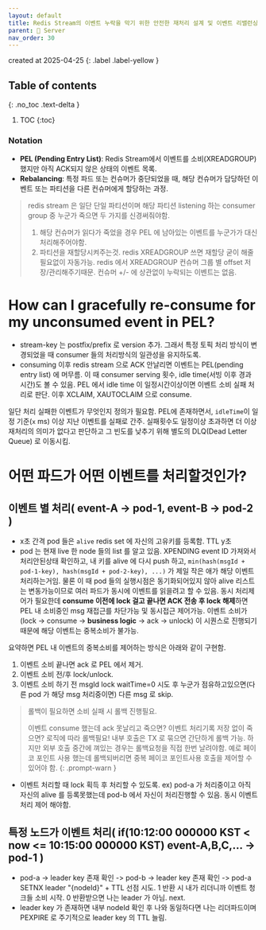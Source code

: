 ```yaml
---
layout: default
title: Redis Stream의 이벤트 누락을 막기 위한 안전한 재처리 설계 및 이벤트 리밸런싱
parent: 📌 Server
nav_order: 30
---
```


created at 2025-04-25
{: .label .label-yellow }

## Table of contents
{: .no_toc .text-delta }

1. TOC
{:toc}

### Notation

- **PEL (Pending Entry List)**: Redis Stream에서 이벤트를 소비(XREADGROUP)했지만 아직 ACK되지 않은 상태의 이벤트 목록.
- **Rebalancing**: 특정 파드 또는 컨슈머가 중단되었을 때, 해당 컨슈머가 담당하던 이벤트 또는 파티션을 다른 컨슈머에게 할당하는 과정.
> redis stream 은 일단 단일 파티션이며 해당 파티션 listening 하는 consumer group 중 누군가 죽으면 두 가지를 신경써줘야함.
> 1. 해당 컨슈머가 읽다가 죽었을 경우 PEL 에 남아있는 이벤트를 누군가가 대신 처리해주어야함.
> 2. 파티션을 재할당시켜주는것. redis XREADGROUP 쓰면 재할당 굳이 해줄 필요없이 자동가능. redis 에서 XREADGROUP 컨슈머 그룹 별 offset 저장/관리해주기때문. 컨슈머 +/- 에 상관없이 누락되는 이벤트는 없음.


# How can I gracefully re-consume for my unconsumed event in PEL?

- stream-key 는 postfix/prefix 로 version 추가. 그래서 특정 토픽 처리 방식이 변경되었을 때 consumer 들의 처리방식의 일관성을 유지하도록.
- consuming 이후 redis stream 으로 ACK 안날리면 이벤트는 PEL(pending entry list) 에 머무름. 이 때 consumer serving 횟수, idle time(서빙 이후 경과 시간)도 볼 수 있음. PEL 에서 idle time 이 일정시간이상이면 이벤트 소비 실패 처리로 판단. 이후 XCLAIM, XAUTOCLAIM 으로 consume.

일단 처리 실패한 이벤트가 무엇인지 정의가 필요함. PEL에 존재하면서, `idleTime`이 일정 기준(`x` ms) 이상 지난 이벤트를 실패로 간주. 실패횟수도 일정이상 초과하면 더 이상 재처리의 의미가 없다고 판단하고 그 빈도를 낮추기 위해 별도의 DLQ(Dead Letter Queue) 로 이동시킴.

# 어떤 파드가 어떤 이벤트를 처리할것인가?
## **이벤트 별 처리( event-A -> pod-1, event-B -> pod-2 )**
- x초 간격 pod 들은 `alive` redis set 에 자신의 고유키를 등록함. TTL y초
- pod 는 현재 live 한 node 들의 list 를 알고 있음. XPENDING event ID 가져와서 처리안된상태 확인하고, 내 키를 alive 에 다시 push 하고, `min(hash(msgId + pod-1-key), hash(msgId + pod-2-key), ...)` 가 제일 작은 애가 해당 이벤트 처리하는거임. 물론 이 때 pod 들의 실행시점은 동기화되어있지 않아 alive 리스트는 변동가능이므로 여러 파드가 동시에 이벤트를 읽을려고 할 수 있음. 동시 처리제어가 필요한데 **consume 이전에 lock 걸고 끝나면 ACK 전송 후 lock 해제**하면 PEL 내 소비중인 msg 재접근를 차단가능 및 동시접근 제어가능. 이벤트 소비가 (lock -> consume -> **business logic** -> ack -> unlock) 이 시퀀스로 진행되기때문에 해당 이벤트는 중복소비가 불가능.

요약하면 PEL 내 이벤트의 중복소비를 제어하는 방식은 아래와 같이 구현함.

1. 이벤트 소비 끝나면 ack 로 PEL 에서 제거.
2. 이벤트 소비 전/후 lock/unlock.
3. 이벤트 소비 하기 전 msgId lock waitTime=0 시도 후 누군가 점유하고있으면(다른 pod 가 해당 msg 처리중이면) 다른 msg 로 skip.


> 롤백이 필요하면 소비 실패 시 롤백 진행필요.
> 
> 이벤트 consume 했는데 ack 못날리고 죽으면? 이벤트 처리기록 저장 없이 죽으면? 로직에 따라 롤백필요! 내부 호출은 TX 로 묶으면 간단하게 롤백 가능. 하지만 외부 호출 중간에 껴있는 경우는 롤백요청을 직접 한번 날려야함. 예로 페이코 포인트 사용 했는데 롤백되버리면 중복 페이코 포인트사용 호출을 제어할 수 있어야 함.
{: .prompt-warn }

- 이벤트 처리할 때 lock 획득 후 처리할 수 있도록. ex) pod-a 가 처리중이고 아직 자신의 alive 를 등록못했는데 pod-b 에서 자신이 처리진행할 수 있음. 동시 이벤트 처리 제어 해야함.


## 특정 노드가 이벤트 처리( if(10:12:00 000000 KST < now <= 10:15:00 000000 KST) event-A,B,C,... -> pod-1 )
- pod-a -> leader key 존재 확인 -> pod-b -> leader key 존재 확인 -> pod-a SETNX leader "{nodeId}" + TTL 선점 시도. 1 반환 시 내가 리더니까 이벤트 청크들 소비 시작. 0 반환받으면 나는 leader 가 아님. next.
- leader key 가 존재하면 내부 nodeId 확인 후 나와 동일하다면 나는 리더파드이며 PEXPIRE 로 주기적으로 leader key 의 TTL 늘림.


